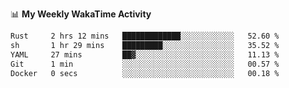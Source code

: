 <!--
**stamp711/stamp711** is a ✨ _special_ ✨ repository because its `README.md` (this file) appears on your GitHub profile.

Here are some ideas to get you started:

- 🔭 I’m currently working on ...
- 🌱 I’m currently learning ...
- 👯 I’m looking to collaborate on ...
- 🤔 I’m looking for help with ...
- 💬 Ask me about ...
- 📫 How to reach me: ...
- 😄 Pronouns: ...
- ⚡ Fun fact: ...
-->

📊 **My Weekly WakaTime Activity**

<!--START_SECTION:waka-->

```txt
Rust     2 hrs 12 mins   █████████████░░░░░░░░░░░░   52.60 %
sh       1 hr 29 mins    █████████░░░░░░░░░░░░░░░░   35.52 %
YAML     27 mins         ██▓░░░░░░░░░░░░░░░░░░░░░░   11.13 %
Git      1 min           ░░░░░░░░░░░░░░░░░░░░░░░░░   00.57 %
Docker   0 secs          ░░░░░░░░░░░░░░░░░░░░░░░░░   00.18 %
```

<!--END_SECTION:waka-->
